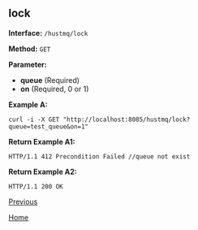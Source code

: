 ## lock ##

**Interface:** `/hustmq/lock`

**Method:** `GET`

**Parameter:** 

*  **queue** (Required)  
*  **on** (Required, 0 or 1)

**Example A:**

    curl -i -X GET "http://localhost:8085/hustmq/lock?queue=test_queue&on=1"

**Return Example A1:**

	HTTP/1.1 412 Precondition Failed //queue not exist

**Return Example A2:**

	HTTP/1.1 200 OK

[Previous](../hustmq.md)

[Home](../../index.md)